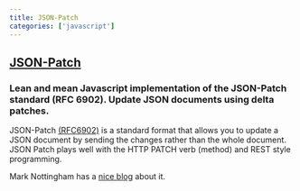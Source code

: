 ```yaml
---
title: JSON-Patch
categories: ['javascript']
---
```

## [JSON-Patch](https://github.com/Starcounter-Jack/JSON-Patch)

### Lean and mean Javascript implementation of the JSON-Patch standard (RFC 6902). Update JSON documents using delta patches.


JSON-Patch [(RFC6902)](http://tools.ietf.org/html/rfc6902) is a standard format that
allows you to update a JSON document by sending the changes rather than the whole document.
JSON Patch plays well with the HTTP PATCH verb (method) and REST style programming.

Mark Nottingham has a [nice blog]( http://www.mnot.net/blog/2012/09/05/patch) about it.

